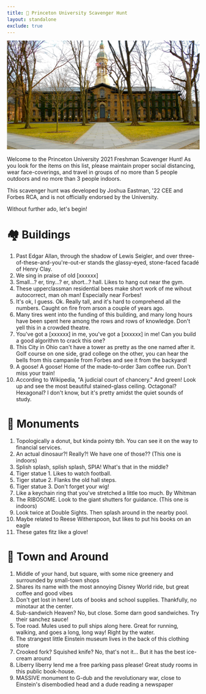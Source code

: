 ```yaml
---
title: 🐅 Princeton University Scavenger Hunt
layout: standalone
exclude: true
---
```


<img class="header-img"
     src="/assets/princeton-banner.png">

Welcome to the Princeton University 2021 Freshman Scavenger Hunt! As you look for the items on this list, please maintain proper social distancing, wear face-coverings, and travel in groups of no more than 5 people outdoors and no more than 3 people indoors.

This scavenger hunt was developed by Joshua Eastman, '22 CEE and Forbes RCA, and is not officially endorsed by the University.

Without further ado, let's begin!

# 🏘 Buildings

1. Past Edgar Allan, through the shadow of Lewis Seigler, and over three-of-these-and-you're-out-er stands the glassy-eyed, stone-faced facadé of Henry Clay.
2. We sing in praise of old [xxxxxx]
3. Small...? er, tiny...? er, short...? hall. Likes to hang out near the gym.
4. These upperclassman residential bees make short work of me wihout autocorrect, man oh man! Especially near Forbes!
5. It's ok, I guess. Ok. Really tall, and it's hard to comprehend all the numbers. Caught on fire from arson a couple of years ago.
6. Many tires went into the funding of this building, and many long hours have been spent here among the rows and rows of knowledge. Don't yell this in a crowded theatre.
7. You've got a [xxxxxx] in me, you've got a [xxxxxx] in me! Can you build a good algorithm to crack this one?
8. This City in Ohio can't have a tower as pretty as the one named after it. Golf course on one side, grad college on the other, you can hear the bells from this campanile from Forbes and see it from the backyard!
9. A goose! A goose! Home of the made-to-order 3am coffee run. Don't miss your train!
10. According to Wikipedia, "A judicial court of chancery." And green! Look up and see the most beautiful stained-glass ceiling. Octagonal? Hexagonal? I don't know, but it's pretty amidst the quiet sounds of study. 


# 🗿 Monuments

1. Topologically a donut, but kinda pointy tbh. You can see it on the way to financial services.
2. An actual dinosaur?! Really?! We have one of those?? (This one is indoors)
3. Splish splash, splish splash, SPIA! What's that in the middle?
3. Tiger statue 1. Likes to watch football.
4. Tiger statue 2. Flanks the old hall steps.
5. Tiger statue 3. Don't forget your wig!
6. Like a keychain ring that you've stretched a little too much. By Whitman
7. The RIBOSOME. Look to the giant shutters for guidance. (This one is indoors)
8. Look twice at Double Sights. Then splash around in the nearby pool.
9. Maybe related to Reese Witherspoon, but likes to put his books on an eagle
10. These gates fitz like a glove!

# 🏢 Town and Around

1. Middle of your hand, but square, with some nice greenery and surrounded by small-town shops
2. Shares its name with the most annoying Disney World ride, but great coffee and good vibes
3. Don't get lost in here! Lots of books and school supplies. Thankfully, no minotaur at the center.
4. Sub-sandwich Heaven? No, but close. Some darn good sandwiches. Try their sanchez sauce!
5. Toe road. Mules used to pull ships along here. Great for running, walking, and goes a long, long way! Right by the water.
6. The strangest little Einstein museum lives in the back of this clothing store
7. Crooked fork? Squished knife? No, that's not it... But it has the best ice-cream around
8. Liberry liberry lend me a free parking pass please! Great study rooms in this public book-house.
9. MASSIVE monument to G-dub and the revolutionary war, close to Einstein's disembodied head and a dude reading a newspaper